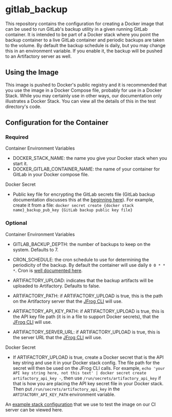 # gitlab_backup

This repository contains the configuration for creating a Docker image that can
be used to run GitLab's backup utility in a given running GitLab container. It
is intended to be part of a Docker stack where you point the backup container to
a live GitLab container and periodic backups are taken to the volume. By default
the backup schedule is daily, but you may change this in an environment variable.
If you enable it, the backup will be pushed to an Artifactory server as well.

## Using the Image

This image is pushed to Docker's public registry and it is recommended that you
use the image in a Docker Compose file, probably for use in a Docker Stack. While
you may certainly use in other ways, our documentation only illustrates a Docker
Stack.  You can view all the details of this in the test directory's code.

## Configuration for the Container

### Required

Container Environment Variables

* DOCKER_STACK_NAME: the name you give your Docker stack when you start it.
* DOCKER_GITLAB_CONTAINER_NAME: the name of your container for GitLab in your
  Docker compose file.

Docker Secret

* Public key file for encrypting the GitLab secrets file (GitLab backup documentation discusses this at the [beginning here](https://docs.gitlab.com/omnibus/settings/backups.html#separate-configuration-backups-from-application-data)). For example, create it from a file:  `docker secret create {docker stack name}_backup_pub_key {GitLab backup public key file}`

### Optional

Container Environment Variables

* GITLAB_BACKUP_DEPTH: the number of backups to keep on the system. Defaults to 7.
* CRON_SCHEDULE: the cron schedule to use for determining the periodicity of
  the backup.  By default the container will use daily `0 0 * * *`. Cron is
  [well documented here](https://en.wikipedia.org/wiki/Cron#Overview).

* ARTIFACTORY_UPLOAD: indicates that the backup artifacts will be
  uploaded to Artifactory. Defaults to false.
* ARTIFACTORY_PATH: if ARTIFACTORY_UPLOAD is true, this is the path on the Artifactory server that the [JFrog CLI](https://www.jfrog.com/getcli/) will use.
* ARTIFACTORY_API_KEY_PATH: if ARTIFACTORY_UPLOAD is true, this is the API key file path (it is in a file to support Docker secrets), that the [JFrog CLI](https://www.jfrog.com/getcli/) will use.
* ARTIFACTORY_SERVER_URL: if ARTIFACTORY_UPLOAD is true, this is the server URL that the [JFrog CLI](https://www.jfrog.com/getcli/) will use.

Docker Secret

* If ARTIFACTORY_UPLOAD is true, create a Docker secret that is the API key string and use it in your Docker stack config. The file path for the secret will then be used on the JFrog CLI calls. For example,  `echo 'your API key string here, not this text' | docker secret create artifactory_api_key -`, then use `/run/secrets/artifactory_api_key` if that is how you are placing the API key secret file in your Docker stack. Then put `/run/secrets/artifactory_api_key` in the `ARTIFACTORY_API_KEY_PATH` environment variable.

An [example stack configuration](https://gitlab.com/bcb-devops/gitlab_backup/blob/master/test/gitlab-stack.yml)
that we use to test the image on our CI server can be viewed here.
